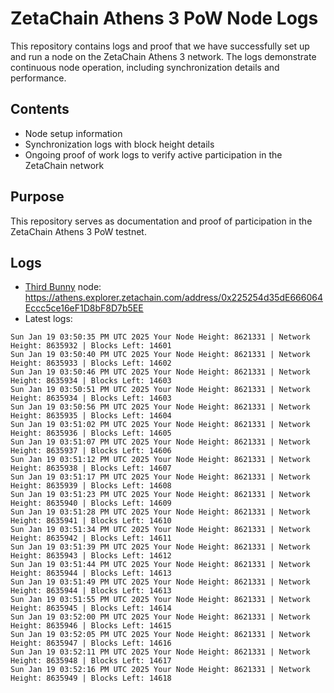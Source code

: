 # ZetaChain Athens 3 PoW Node Logs
This repository contains logs and proof that we have successfully set up and run a node on the ZetaChain Athens 3 network. The logs demonstrate continuous node operation, including synchronization details and performance.

## Contents
- Node setup information
- Synchronization logs with block height details
- Ongoing proof of work logs to verify active participation in the ZetaChain network

## Purpose
This repository serves as documentation and proof of participation in the ZetaChain Athens 3 PoW testnet.

## Logs

- [Third Bunny](https://thirdbunny.xyz/) node: https://athens.explorer.zetachain.com/address/0x225254d35dE666064Eccc5ce16eF1D8bF8D7b5EE
- Latest logs:
```
Sun Jan 19 03:50:35 PM UTC 2025 Your Node Height: 8621331 | Network Height: 8635932 | Blocks Left: 14601
Sun Jan 19 03:50:40 PM UTC 2025 Your Node Height: 8621331 | Network Height: 8635933 | Blocks Left: 14602
Sun Jan 19 03:50:46 PM UTC 2025 Your Node Height: 8621331 | Network Height: 8635934 | Blocks Left: 14603
Sun Jan 19 03:50:51 PM UTC 2025 Your Node Height: 8621331 | Network Height: 8635934 | Blocks Left: 14603
Sun Jan 19 03:50:56 PM UTC 2025 Your Node Height: 8621331 | Network Height: 8635935 | Blocks Left: 14604
Sun Jan 19 03:51:02 PM UTC 2025 Your Node Height: 8621331 | Network Height: 8635936 | Blocks Left: 14605
Sun Jan 19 03:51:07 PM UTC 2025 Your Node Height: 8621331 | Network Height: 8635937 | Blocks Left: 14606
Sun Jan 19 03:51:12 PM UTC 2025 Your Node Height: 8621331 | Network Height: 8635938 | Blocks Left: 14607
Sun Jan 19 03:51:17 PM UTC 2025 Your Node Height: 8621331 | Network Height: 8635939 | Blocks Left: 14608
Sun Jan 19 03:51:23 PM UTC 2025 Your Node Height: 8621331 | Network Height: 8635940 | Blocks Left: 14609
Sun Jan 19 03:51:28 PM UTC 2025 Your Node Height: 8621331 | Network Height: 8635941 | Blocks Left: 14610
Sun Jan 19 03:51:34 PM UTC 2025 Your Node Height: 8621331 | Network Height: 8635942 | Blocks Left: 14611
Sun Jan 19 03:51:39 PM UTC 2025 Your Node Height: 8621331 | Network Height: 8635943 | Blocks Left: 14612
Sun Jan 19 03:51:44 PM UTC 2025 Your Node Height: 8621331 | Network Height: 8635944 | Blocks Left: 14613
Sun Jan 19 03:51:49 PM UTC 2025 Your Node Height: 8621331 | Network Height: 8635944 | Blocks Left: 14613
Sun Jan 19 03:51:55 PM UTC 2025 Your Node Height: 8621331 | Network Height: 8635945 | Blocks Left: 14614
Sun Jan 19 03:52:00 PM UTC 2025 Your Node Height: 8621331 | Network Height: 8635946 | Blocks Left: 14615
Sun Jan 19 03:52:05 PM UTC 2025 Your Node Height: 8621331 | Network Height: 8635947 | Blocks Left: 14616
Sun Jan 19 03:52:11 PM UTC 2025 Your Node Height: 8621331 | Network Height: 8635948 | Blocks Left: 14617
Sun Jan 19 03:52:16 PM UTC 2025 Your Node Height: 8621331 | Network Height: 8635949 | Blocks Left: 14618
```
